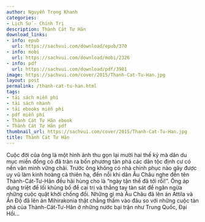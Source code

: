 ```yaml
---
author: Nguyễn Trọng Khanh
categories:
- Lịch Sử - Chính Trị
description: Thành Cát Tư Hãn
download_links:
- info: epub
  url: https://sachvui.com/download/epub/370
- info: mobi
  url: https://sachvui.com/download/mobi/2326
- info: pdf
  url: https://sachvui.com/download/pdf/3981
image: https://sachvui.com/cover/2015/Thanh-Cat-Tu-Han.jpg
layout: post
permalink: /thanh-cat-tu-han.html
tags:
- tải sách miễn phí
- tải sách nhanh
- tải ebooks miễn phí
- pdf miễn phí
- Thành Cát Tư Hãn ebook
- Thành Cát Tư Hãn pdf
thumbnail_url: https://sachvui.com/cover/2015/Thanh-Cat-Tu-Han.jpg
title: Thành Cát Tư Hãn
---
```


 <div class="item-desc text-justify"> <p>Cuộc đời của ông là một hình ảnh thu gọn lại mười hai thế kỷ mà dân du mục miền đồng cỏ đã tràn ra bốn phương tàn phá các dân tộc định cư có nền văn minh vững chãi. Trước ông không có nhà chinh phục nào gây được uy vũ làm kinh hoàng cả thiên hạ, đến nỗi khi dân Âu Châu nghe đến tên Thành-Cát-Tư-Hãn đều hãi hùng cho là “ngày tận thế đã tới rồi!”. Ông áp dụng triệt để lối khủng bố để cai trị và thẳng tay tàn sát để ngăn ngừa những cuộc quật khởi chống đối. Những gì mà Âu Châu đã lên án Attila và Ấn Độ đã lên án Mihirakonia thật chẳng thấm vào đâu so với những cuộc tàn phá của Thành-Cát-Tư-Hãn ở những nước bại trận như Trung Quốc, Đại Hồi…</p> </div>
